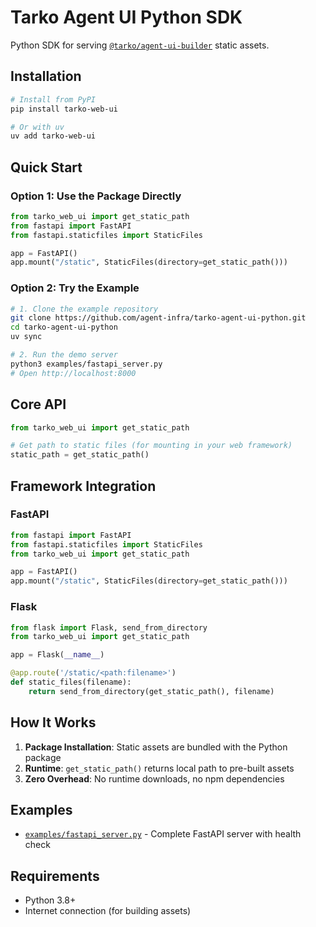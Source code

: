 # Tarko Agent UI Python SDK

Python SDK for serving [`@tarko/agent-ui-builder`](https://www.npmjs.com/package/@tarko/agent-ui-builder) static assets.

## Installation

```bash
# Install from PyPI
pip install tarko-web-ui

# Or with uv
uv add tarko-web-ui
```

## Quick Start

### Option 1: Use the Package Directly

```python
from tarko_web_ui import get_static_path
from fastapi import FastAPI
from fastapi.staticfiles import StaticFiles

app = FastAPI()
app.mount("/static", StaticFiles(directory=get_static_path()))
```

### Option 2: Try the Example

```bash
# 1. Clone the example repository
git clone https://github.com/agent-infra/tarko-agent-ui-python.git
cd tarko-agent-ui-python
uv sync

# 2. Run the demo server
python3 examples/fastapi_server.py
# Open http://localhost:8000
```

## Core API

```python
from tarko_web_ui import get_static_path

# Get path to static files (for mounting in your web framework)
static_path = get_static_path()
```

## Framework Integration

### FastAPI
```python
from fastapi import FastAPI
from fastapi.staticfiles import StaticFiles
from tarko_web_ui import get_static_path

app = FastAPI()
app.mount("/static", StaticFiles(directory=get_static_path()))
```

### Flask
```python
from flask import Flask, send_from_directory
from tarko_web_ui import get_static_path

app = Flask(__name__)

@app.route('/static/<path:filename>')
def static_files(filename):
    return send_from_directory(get_static_path(), filename)
```

## How It Works

1. **Package Installation**: Static assets are bundled with the Python package
2. **Runtime**: `get_static_path()` returns local path to pre-built assets
3. **Zero Overhead**: No runtime downloads, no npm dependencies

## Examples

- [`examples/fastapi_server.py`](examples/fastapi_server.py) - Complete FastAPI server with health check

## Requirements

- Python 3.8+
- Internet connection (for building assets)

